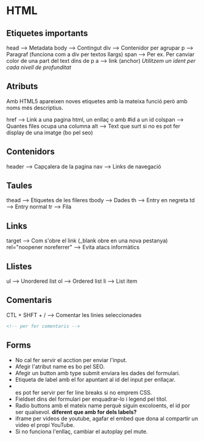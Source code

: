 # HTML

## Etiquetes importants

head --> Metadata
body --> Contingut
div --> Contenidor per agrupar
p --> Paragraf (funciona com a div per textos llargs)
span --> Per ex. Per canviar color de una part del text dins de p
a --> link (anchor)
*Utilitzem un ident per cada nivell de profunditat*

## Atributs

Amb HTML5 apareixen noves etiquetes amb la mateixa funció però amb noms més descriptius.

href --> Link a una pagina html, un enllaç o amb #id a un id
colspan --> Quantes files ocupa una columna
alt --> Text que surt si no es pot fer display de una imatge (bo pel seo)

## Contenidors

header --> Capçalera de la pagina
nav --> Links de navegació

## Taules

thead --> Etiquetes de les fileres
tbody --> Dades
th --> Entry en negreta
td --> Entry normal
tr --> Fila

## Links

target --> Com s'obre el link (_blank obre en una nova pestanya)
rel="noopener noreferrer" --> Evita atacs informàtics

## Llistes
ul --> Unordered list
ol --> Ordered list
li --> List item

## Comentaris
CTL + SHFT + / --> Comentar les linies seleccionades
```html
<!-- per fer comentaris -->
```

## Forms
* No cal fer servir el acction per enviar l'input.
* Afegir l'atribut name es bo pel SEO.
* Afegir un button amb type submit enviara les dades del formulari.
* Etiqueta de label amb el for apuntant al id del input per enllaçar.
* <br> es pot fer servir per fer line breaks si no emprem CSS.
* Fieldset dins del formulari per enquadrar-lo i legend pel títol.
* Radio buttons amb el mateix name perquè siguin excoloents, el id por ser qualsevol. **diferent que amb for dels labels?**
* iframe per videos de youtube, agafar el embed que dona al compartir un video el propi YouTube.
* Si no funciona l'enllaç, cambiar el autoplay pel mute.
